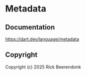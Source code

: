 # Metadata

## Documentation

https://dart.dev/language/metadata

## Copyright

Copyright (c) 2025 Rick Beerendonk
